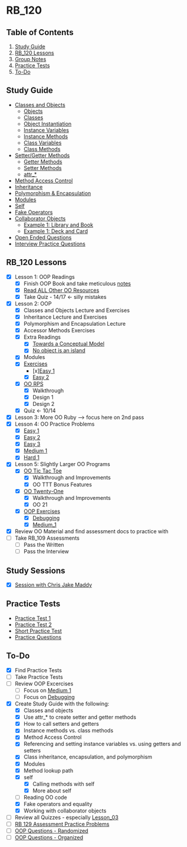 # RB_120 #

## Table of Contents ##

1. [Study Guide](#study-guide)
2. [RB_120 Lessons](#rb120-lessons)
3. [Group Notes](#group-notes)
4. [Practice Tests](#practice-tests)
5. [To-Do](#to-do)

## Study Guide ##

- [Classes and Objects](./study_guide/classes_object.md)
  - [Objects](./study_guide/classes_object.md#objects)
  - [Classes](./study_guide/classes_object.md#classes)
  - [Object Instantiation](./study_guide/classes_object.md#object-instantiation)
  - [Instance Variables](./study_guide/classes_object.md#instance-variables)
  - [Instance Methods](./study_guide/classes_object.md#instance-methods)
  - [Class Variables](./study_guide/classes_object.md#class-variables)
  - [Class Methods](./study_guide/classes_object.md#class-methods)
- [Setter/Getter Methods](./study_guide/setter_getter.md)
  - [Getter Methods](./study_guide/setter_getter.md#getter-methods)
  - [Setter Methods](./study_guide/setter_getter.md#setter-methods)
  - [attr_*](./study_guide/setter_getter.md#using-attr)
- [Method Access Control](./study_guide/method_access_control.md)
- [Inheritance](./study_guide/inheritance.md)
- [Polymorphism & Encapsulation](./study_guide/poly_encaps.md)
- [Modules](./study_guide/modules.md)
- [Self](./study_guide/self.md)
- [Fake Operators](./study_guide/fake_operators.md)
- [Collaborator Objects](./study_guide/collaborator_objects.md)
  - [Example 1: Library and Book](./study_guide/collaborator_objects.md#example-1)
  - [Example 1: Deck and Card](./study_guide/collaborator_objects.md#example-2)
- [Open Ended Questions](./study_guide/open_ended_questions.md)
- [Interview Practice Questions](./study_guide/interview_practice.md)

## RB_120 Lessons ##

- [x] Lesson 1: OOP Readings
  - [x] Finish OOP Book and take meticulous [notes](./OOP_book/oop_book_notes.md)
  - [x] [Read ALL Other OO Resources](./extra_resources/)
  - [x] Take Quiz - 14/17 <- silly mistakes
- [x] Lesson 2: OOP
  - [x] Classes and Objects Lecture and Exercises
  - [x] Inheritance Lecture and Exercises
  - [x] Polymorphism and Encapsulation Lecture
  - [x] Accessor Methods Exercises
  - [x] Extra Readings
    - [x] [Towards a Conceptual Model](https://medium.com/launch-school/towards-a-conceptual-model-of-object-oriented-programming-118eb971659f)
    - [x] [No object is an island](https://medium.com/launch-school/no-object-is-an-island-707e59ffedb4)
  - [x] Modules
  - [x] [Exercises](./oop_exercises/)
    - [x][Easy 1](./oop_exercises/easy_1/)
    - [x] [Easy 2](./oop_exercises/easy_2/)
  - [x] [OO RPS](./lesson_02/rps/)
    - [x] Walkthrough
    - [x] Design 1
    - [x] Design 2
  - [x] Quiz <- 10/14
- [x] Lesson 3: More OO Ruby --> focus here on 2nd pass
- [x] Lesson 4: OO Practice Problems
  - [x] [Easy 1](./lesson_04/easy1/)
  - [x] [Easy 2](./lesson_04/easy2/)
  - [x] [Easy 3](./lesson_04/easy3/)
  - [x] [Medium 1](./lesson_04/medium1/)
  - [x] [Hard 1](./lesson_04/hard1/)
- [x] Lesson 5: Slightly Larger OO Programs
  - [x] [OO Tic Tac Toe](./lesson_05/oop_ttt/)
    - [x] Walkthrough and Improvements
    - [x] OO TTT Bonus Features
  - [x] [OO Twenty-One](./lesson_05/oop_twentyone/)
    - [x] Walkthrough and Improvements
    - [x] OO 21
  - [x] [OOP Exercises](./oop_exercises/)
    - [x] [Debugging](./oop_exercises/debugging/)
    - [x] [Medium_1](./oop_exercises/medium_1/)
- [x] Review OO Material and find assessment docs to practice with
- [ ] Take RB_109 Assessments
  - [ ] Pass the Written
  - [ ] Pass the Interview

## Study Sessions ##

-[x] [Session with Chris Jake Maddy](./study_guide/study_sessions/plan.md)

## Practice Tests ##

- [Practice Test 1](./study_guide/practice_test1.md)
- [Practice Test 2](./study_guide/practice_test2.md)
- [Short Practice Test](./study_guide/short_practice_test.md)
- [Practice Questions](./study_guide/open_ended_questions.md)

## To-Do ##

- [x] Find Practice Tests
- [ ] Take Practice Tests
- [ ] Review OOP Excercises
  - [ ] Focus on [Medium 1](./oop_exercises/medium_1/)
  - [ ] Focus on [Debugging](./oop_exercises/debugging/)
- [x] Create Study Guide with the following:
  - [x] Classes and objects
  - [x] Use attr_* to create setter and getter methods
  - [x] How to call setters and getters
  - [x] Instance methods vs. class methods
  - [x] Method Access Control
  - [x] Referencing and setting instance variables vs. using getters and setters
  - [x] Class inheritance, encapsulation, and polymorphism
  - [x] Modules
  - [x] Method lookup path
  - [x] self
    - [x] Calling methods with self
    - [x] More about self
  - [ ] Reading OO code
  - [x] Fake operators and equality
  - [x] Working with collaborator objects
- [ ] Review all Quizzes - especially [Lesson_03](./lesson_03/)
- [ ] [RB 129 Assessment Practice Problems](https://docs.google.com/document/d/1wB8wuF1nmaR7xkLwe54G_BoGj2yBYxoVTZO1odmyTk8/edit)
- [ ] [OOP Questions - Randomized](https://docs.google.com/document/d/1JiPBbrCNumXNOzwPGC8cnC-jMCX43SKMBBN6r--1m7w/edit)
- [ ] [OOP Questions - Organized](https://docs.google.com/document/d/1dDJQ0O7yrcYa1SYuXHzJRY3tmvgOxHSGdvP8jw4sh2c/edit)
